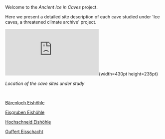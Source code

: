 Welcome to the _Ancient Ice in Caves_ project. 


Here we present a detailed site description of each cave studied under 'Ice caves, a threatened climate archive' project. 


![](https://tr1813.github.io/ancient-ice-in-austria/figures/cave-sites-locations.pdf){width=430pt height=235pt}

_Location of the cave sites under study_

&shy;


[Bärenloch Eishöhle](https://tr1813.github.io/ancient-ice-in-austria/descriptions/baerenloch.html)

[Eisgruben Eishöhle](https://tr1813.github.io/ancient-ice-in-austria/descriptions/eisgruben.html)

[Hochschneid Eishöhle](https://tr1813.github.io/ancient-ice-in-austria/descriptions/hochschneid.html)

[Guffert Eisschacht](https://tr1813.github.io/ancient-ice-in-austria/descriptions/guffert.html)

